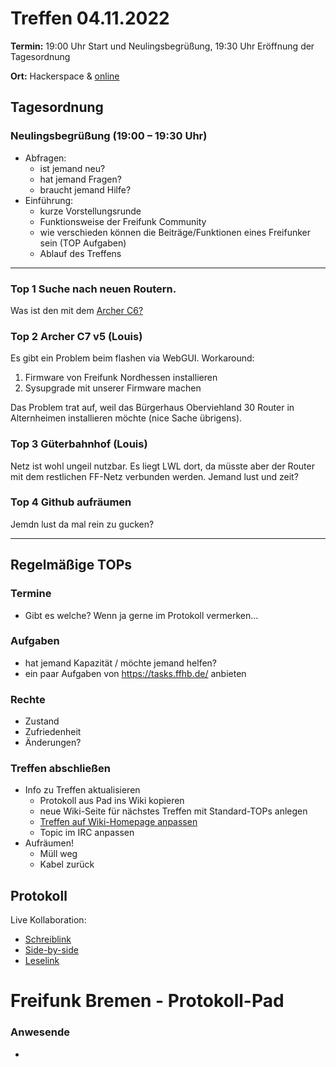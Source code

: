 # Treffen 04.11.2022

**Termin:** 19:00 Uhr Start und Neulingsbegrüßung, 19:30 Uhr Eröffnung der Tagesordnung

**Ort:** Hackerspace & [online](https://bremen.freifunk.net/to/videokonf)


## Tagesordnung
### Neulingsbegrüßung (19:00 – 19:30 Uhr)

- Abfragen:
    - ist jemand neu?
    - hat jemand Fragen?
    - braucht jemand Hilfe?
- Einführung:
    - kurze Vorstellungsrunde
    - Funktionsweise der Freifunk Community
    - wie verschieden können die Beiträge/Funktionen eines Freifunker sein (TOP Aufgaben)
    - Ablauf des Treffens

---
### Top 1 Suche nach neuen Routern.
Was ist den mit dem [Archer C6?](https://www.amazon.de/TP-Link-ARCHER-C6-AC1200-Dual-Band-WLAN-Router/dp/B08GDC3534/ref=sr_1_3?__mk_de_DE=%C3%85M%C3%85%C5%BD%C3%95%C3%91&crid=1M2GQ1VHKK9AL&keywords=archer+c7&qid=1667250538&qu=eyJxc2MiOiIxLjkwIiwicXNhIjoiMC44MiIsInFzcCI6IjAuODMifQ%3D%3D&sprefix=archer+c7%2Caps%2C108&sr=8-3)

### Top 2 Archer C7 v5 (Louis)
Es gibt ein Problem beim flashen via WebGUI.
Workaround:
1. Firmware von Freifunk Nordhessen installieren
2. Sysupgrade mit unserer Firmware machen
 
Das Problem trat auf, weil das Bürgerhaus Oberviehland 30 Router in Alternheimen installieren möchte (nice Sache übrigens).

### Top 3 Güterbahnhof (Louis)
Netz ist wohl ungeil nutzbar.
Es liegt LWL dort, da müsste aber der Router mit dem restlichen FF-Netz verbunden werden.
Jemand lust und zeit?

### Top 4 Github aufräumen
Jemdn lust da mal rein zu gucken?

---
## Regelmäßige TOPs

### Termine

- Gibt es welche? Wenn ja gerne im Protokoll vermerken...

### Aufgaben

- hat jemand Kapazität / möchte jemand helfen?
- ein paar Aufgaben von https://tasks.ffhb.de/ anbieten

### Rechte

- Zustand
- Zufriedenheit
- Änderungen?

### Treffen abschließen

- Info zu Treffen aktualisieren
  - Protokoll aus Pad ins Wiki kopieren
  - neue Wiki-Seite für nächstes Treffen mit Standard-TOPs anlegen
  - [Treffen auf Wiki-Homepage anpassen](https://wiki.bremen.freifunk.net/Home)
  - Topic im IRC anpassen
- Aufräumen!
  - Müll weg
  - Kabel zurück

## Protokoll

Live Kollaboration:

* [Schreiblink](https://hackmd.io/AwDgnA7ATArKC0BGGBjAzPALAUzSeARgYgGzxQAmEFFwiKBEKAhkA===?edit)
* [Side-by-side](https://hackmd.io/AwDgnA7ATArKC0BGGBjAzPALAUzSeARgYgGzxQAmEFFwiKBEKAhkA===?both)
* [Leselink](https://hackmd.io/AwDgnA7ATArKC0BGGBjAzPALAUzSeARgYgGzxQAmEFFwiKBEKAhkA===?view)

# Freifunk Bremen - Protokoll-Pad

### Anwesende
- 